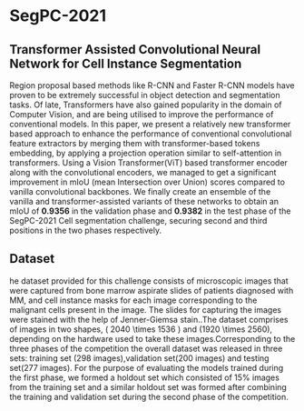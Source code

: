 # SegPC-2021

## Transformer Assisted Convolutional Neural Network for Cell Instance Segmentation

Region proposal based methods like R-CNN and Faster R-CNN models have proven to be extremely successful in object detection and segmentation tasks.  Of late, Transformers have also gained popularity in the domain of Computer Vision, and are being utilised to improve the performance of conventional models.
In this paper, we present a relatively new transformer based approach to enhance the performance of conventional convolutional feature extractors by merging them with transformer-based tokens embedding, by applying a projection operation similar to self-attention in transformers. Using a Vision Transformer(ViT) based transformer encoder along with the convolutional encoders, we managed to get a significant improvement in mIoU (mean Intersection over Union) scores compared to vanilla convolutional backbones. We finally create an ensemble of the vanilla and transformer-assisted variants of these networks to obtain an mIoU of __0.9356__ in the validation phase and __0.9382__ in the test phase of the SegPC-2021 Cell segmentation challenge, securing second and third positions in the two phases respectively.

## Dataset
 he dataset provided for this challenge consists of microscopic images that were captured from bone marrow aspirate slides of patients diagnosed with MM, and cell instance masks for each image corresponding to the malignant cells present in the image. The slides for capturing the images were stained with the help of Jenner-Giemsa stain..The dataset comprises of images in two shapes, \( 2040 \times 1536 \) and \(1920 \times 2560\), depending on the hardware used to take these images.Corresponding to the three phases of the competition the overall dataset was released in three sets: training set (298 images),validation set(200 images) and testing set(277 images). For the purpose of evaluating the models trained during the first phase, we formed a holdout set which consisted of 15\% images from the training set and a similar holdout set was formed after combining the training and validation set during the second phase of the competition.

